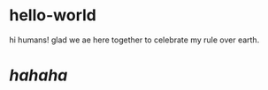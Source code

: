 # hello-world
hi humans! glad we ae here together to celebrate my rule over earth.
<h1><i>hahaha</i></h1>
